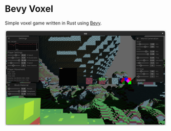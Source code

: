 # Bevy Voxel

Simple voxel game written in Rust using [Bevy](https://bevyengine.org/).

![Screenshot](assets/screenshot.png)

